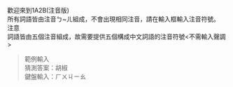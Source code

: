 歡迎來到1A2B(注音版)  
所有詞語皆由注音ㄅ~ㄦ組成，不會出現相同注音，請在輸入框輸入注音符號。  
注意  
詞語皆由五個注音組成，故需要提供五個構成中文詞語的注音符號<不需輸入聲調>  
>範例輸入  
>猜測答案：胡椒  
>鍵盤輸入：ㄏㄨㄐㄧㄠ
